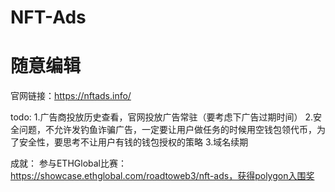 # NFT-Ads

# 随意编辑 

官网链接：https://nftads.info/

todo:
1.广告商投放历史查看，官网投放广告常驻（要考虑下广告过期时间）
2.安全问题，不允许发钓鱼诈骗广告，一定要让用户做任务的时候用空钱包领代币，为了安全性，要思考不让用户有钱的钱包授权的策略
3.域名续期















成就：
参与ETHGlobal比赛：https://showcase.ethglobal.com/roadtoweb3/nft-ads，获得polygon入围奖
